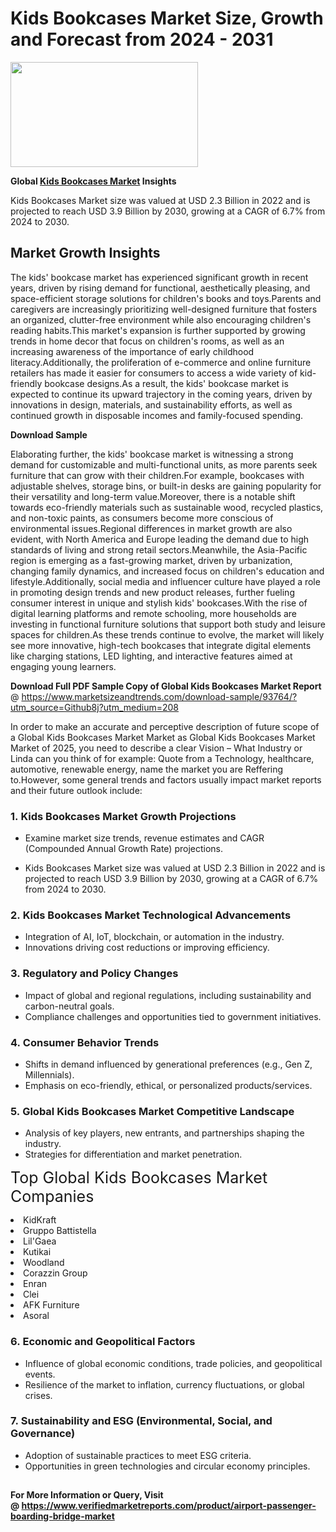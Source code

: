 <H1>Kids Bookcases Market Size, Growth and Forecast from 2024 - 2031</H1><img class="aligncenter size-medium wp-image-584254" src="https://thirdeyenews.in/wp-content/uploads/2024/09/Global-Market-Research-300x168.jpeg" alt="" width="300" height="168" /><p><strong>Global&nbsp;<a href="https://www.marketsizeandtrends.com/download-sample/93764/?utm_source=Github8j?utm_medium=208">Kids Bookcases Market</a> Insights</strong></p><p>Kids Bookcases Market size was valued at USD 2.3 Billion in 2022 and is projected to reach USD 3.9 Billion by 2030, growing at a CAGR of 6.7% from 2024 to 2030.</p><p><h2>Market Growth Insights</h2> <p>The kids' bookcase market has experienced significant growth in recent years, driven by rising demand for functional, aesthetically pleasing, and space-efficient storage solutions for children's books and toys.Parents and caregivers are increasingly prioritizing well-designed furniture that fosters an organized, clutter-free environment while also encouraging children's reading habits.This market's expansion is further supported by growing trends in home decor that focus on children's rooms, as well as an increasing awareness of the importance of early childhood literacy.Additionally, the proliferation of e-commerce and online furniture retailers has made it easier for consumers to access a wide variety of kid-friendly bookcase designs.As a result, the kids' bookcase market is expected to continue its upward trajectory in the coming years, driven by innovations in design, materials, and sustainability efforts, as well as continued growth in disposable incomes and family-focused spending.</p> <p><strong>Download Sample</strong></p> <p>Elaborating further, the kids' bookcase market is witnessing a strong demand for customizable and multi-functional units, as more parents seek furniture that can grow with their children.For example, bookcases with adjustable shelves, storage bins, or built-in desks are gaining popularity for their versatility and long-term value.Moreover, there is a notable shift towards eco-friendly materials such as sustainable wood, recycled plastics, and non-toxic paints, as consumers become more conscious of environmental issues.Regional differences in market growth are also evident, with North America and Europe leading the demand due to high standards of living and strong retail sectors.Meanwhile, the Asia-Pacific region is emerging as a fast-growing market, driven by urbanization, changing family dynamics, and increased focus on children's education and lifestyle.Additionally, social media and influencer culture have played a role in promoting design trends and new product releases, further fueling consumer interest in unique and stylish kids' bookcases.With the rise of digital learning platforms and remote schooling, more households are investing in functional furniture solutions that support both study and leisure spaces for children.As these trends continue to evolve, the market will likely see more innovative, high-tech bookcases that integrate digital elements like charging stations, LED lighting, and interactive features aimed at engaging young learners.</p> <p><span class=""><strong>Download Full PDF Sample Copy of Global Kids Bookcases Market Report</strong> @ <a href="https://www.marketsizeandtrends.com/download-sample/93764/?utm_source=Github8j?utm_medium=208" target="_blank">https://www.marketsizeandtrends.com/download-sample/93764/?utm_source=Github8j?utm_medium=208</a></span></p><p>In order to make an accurate and perceptive description of future scope of a Global&nbsp;Kids Bookcases Market Market as Global&nbsp;Kids Bookcases Market Market of 2025, you need to describe a clear Vision &ndash; What Industry or Linda can you think of for example: Quote from a Technology, healthcare, automotive, renewable energy, name the market you are Reffering to.However, some general trends and factors usually impact market reports and their future outlook include:</p><h3>1.&nbsp;<strong>Kids Bookcases Market Growth Projections</strong></h3><ul><li>Examine market size trends, revenue estimates and CAGR (Compounded Annual Growth Rate) projections.</li><li><p>Kids Bookcases Market size was valued at USD 2.3 Billion in 2022 and is projected to reach USD 3.9 Billion by 2030, growing at a CAGR of 6.7% from 2024 to 2030.</p></li></ul><h3>2.&nbsp;<strong>Kids Bookcases Market Technological Advancements</strong></h3><ul><li>Integration of AI, IoT, blockchain, or automation in the industry.</li><li>Innovations driving cost reductions or improving efficiency.</li></ul><h3>3.&nbsp;<strong>Regulatory and Policy Changes</strong></h3><ul><li>Impact of global and regional regulations, including sustainability and carbon-neutral goals.</li><li>Compliance challenges and opportunities tied to government initiatives.</li></ul><h3>4.&nbsp;<strong>Consumer Behavior Trends</strong></h3><ul><li>Shifts in demand influenced by generational preferences (e.g., Gen Z, Millennials).</li><li>Emphasis on eco-friendly, ethical, or personalized products/services.</li></ul><h3>5.&nbsp;<strong>Global Kids Bookcases Market Competitive Landscape</strong></h3><ul><li>Analysis of key players, new entrants, and partnerships shaping the industry.</li><li>Strategies for differentiation and market penetration.</li></ul><p data-pm-slice="1 1 []"><span style="color: inherit; font-family: inherit; font-size: 25px;">Top Global Kids Bookcases Market Companies</span></p><div class="" data-test-id=""><p><li>KidKraft</li><li> Gruppo Battistella</li><li> Lil'Gaea</li><li> Kutikai</li><li> Woodland</li><li> Corazzin Group</li><li> Enran</li><li> Clei</li><li> AFK Furniture</li><li> Asoral</li></p></div><h3>6.&nbsp;<strong>Economic and Geopolitical Factors</strong></h3><ul><li>Influence of global economic conditions, trade policies, and geopolitical events.</li><li>Resilience of the market to inflation, currency fluctuations, or global crises.</li></ul><h3>7.&nbsp;<strong>Sustainability and ESG (Environmental, Social, and Governance)</strong></h3><ul><li>Adoption of sustainable practices to meet ESG criteria.</li><li>Opportunities in green technologies and circular economy principles.</li></ul><h2><strong style="font-size: 14px;">For More Information or Query, Visit @&nbsp;</strong><a style="background-color: #ffffff; font-size: 14px;" href="https://www.marketsizeandtrends.com/report/kids-bookcases-market/" target="_blank">https://www.verifiedmarketreports.com/product/airport-passenger-boarding-bridge-market</a></h2>